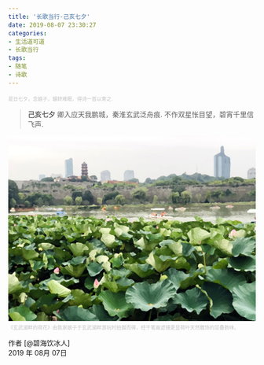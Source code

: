 ```yaml
---
title: '长歌当行-己亥七夕'
date: 2019-08-07 23:30:27
categories:
- 生活道可道
- 长歌当行
tags:
- 随笔
- 诗歌
---
```


<left><font color=#c3c3c3 size=1>是日七夕，念娘子，辗转难眠，得诗一首以寄之.</font></left>
>**己亥七夕**
卿入应天我鹏城，秦淮玄武泛舟痕.
不作双星怅目望，碧宵千里信飞声.


<!-- more -->
![玄武湖畔的荷花](/images/Life-poetry-miss-qixi-xuanwu.jpg "玄武湖畔的荷花")
<left><font color=#c3c3c3 size=1>《玄武湖畔的荷花》由我家娘子于玄武湖畔游玩时拍摄而得，经干笔画滤镜更显荷叶天然雕饰的层叠韵味。</font></left>
<br/>

作者 [@碧海饮冰人]    
2019 年 08月 07日    



